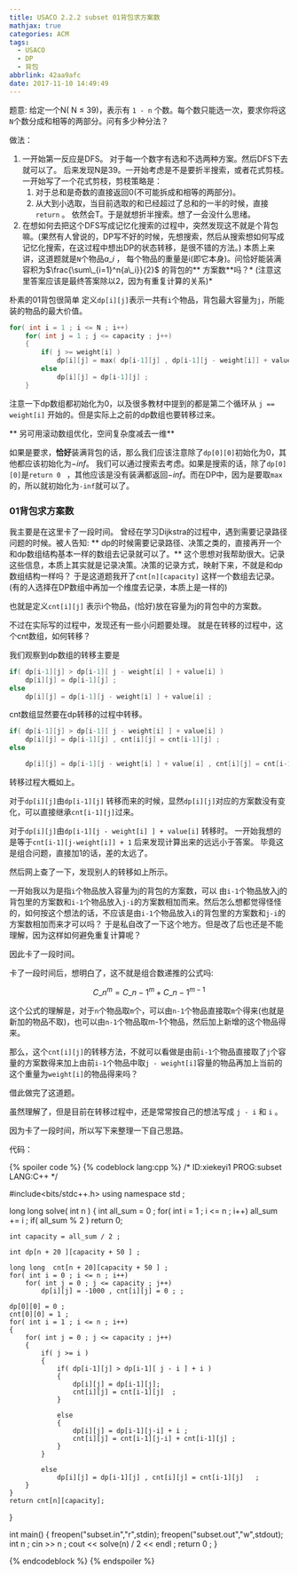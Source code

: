 ```yaml
---
title: USACO 2.2.2 subset 01背包求方案数
mathjax: true
categories: ACM
tags:
  - USACO
  - DP
  - 背包
abbrlink: 42aa9afc
date: 2017-11-10 14:49:49
---
```




题意: 给定一个N( N $\leq$ 39)，表示有 `1 - n` 个数。每个数只能选一次，要求你将这`N`个数分成和相等的两部分。问有多少种分法？

<!--more-->

做法：

1. 一开始第一反应是DFS。 对于每一个数字有选和不选两种方案。然后DFS下去就可以了。 后来发现N是39。一开始考虑是不是要折半搜索，或者花式剪枝。
一开始写了一个花式剪枝，剪枝策略是：
	1. 对于总和是奇数的直接返回0(不可能拆成和相等的两部分)。 
	2. 从大到小选取，当目前选取的和已经超过了总和的一半的时候，直接`return` 。 依然会T。于是就想折半搜索。想了一会没什么思绪。
2. 在想如何去把这个DFS写成记忆化搜索的过程中，突然发现这不就是个背包嘛。(果然有人曾说的，DP写不好的时候，先想搜索，然后从搜索想如何写成记忆化搜索，在这过程中想出DP的状态转移，是很不错的方法。)
本质上来讲，这道题就是`N`个物品$a\_{i}$ ， 每个物品的重量是i(即它本身)。问恰好能装满容积为$\frac{\sum\_{i=1}^n{a\_i}}{2}$ 的背包的** 方案数**吗？* (注意这里答案应该是最终答案除以2，因为有重复计算的关系)*


朴素的01背包很简单
定义`dp[i][j]`表示一共有`i`个物品，背包最大容量为`j`，所能装的物品的最大价值。
```c++
for( int i = 1 ; i <= N ; i++)
	for( int j = 1 ; j <= capacity ; j++)
	{
		if( j >= weight[i] ) 
			dp[i][j] = max( dp[i-1][j] , dp[i-1][j - weight[i]] + value[i] ) ;
		else
			dp[i][j] = dp[i-1][j] ;
	}
```

注意一下dp数组都初始化为0，以及很多教材中提到的都是第二个循环从 ` j == weight[i] ` 开始的。但是实际上之前的dp数组也要转移过来。

** 另可用滚动数组优化，空间复杂度减去一维**

如果是要求，**恰好**装满背包的话，那么我们应该注意除了`dp[0][0]`初始化为0，其他都应该初始化为$-inf$。
我们可以通过搜索去考虑。如果是搜索的话，除了`dp[0][0]`是`return 0 ` ，其他应该是没有装满都返回$-inf$。而在DP中，因为是要取`max`的，所以就初始化为`-inf`就可以了。

### 01背包求方案数

我主要是在这里卡了一段时间。
曾经在学习Dijkstra的过程中，遇到需要记录路径问题的时候。被人告知: ** dp的时候需要记录路径、决策之类的，直接再开一个和dp数组结构基本一样的数组去记录就可以了。** 
这个思想对我帮助很大。记录这些信息，本质上其实就是记录决策。决策的记录方式，映射下来，不就是和dp数组结构一样吗？
于是这道题我开了`cnt[n][capacity]` 这样一个数组去记录。(有的人选择在DP数组中再加一个维度去记录，本质上是一样的)

也就是定义`cnt[i][j]` 表示i个物品，(恰好)放在容量为j的背包中的方案数。

不过在实际写的过程中，发现还有一些小问题要处理。 就是在转移的过程中，这个cnt数组，如何转移？

我们观察到dp数组的转移主要是
```c++
if( dp[i-1][j] > dp[i-1][ j - weight[i] ] + value[i] )
	dp[i][j] = dp[i-1][j] ;
else
	dp[i][j] = dp[i-1][j - weight[i] ] + value[i] ;
```

cnt数组显然要在dp转移的过程中转移。

```c++
if( dp[i-1][j] > dp[i-1][ j - weight[i] ] + value[i] )
	dp[i][j] = dp[i-1][j] , cnt[i][j] = cnt[i-1][j] ;
else

	dp[i][j] = dp[i-1][j - weight[i] ] + value[i] , cnt[i][j] = cnt[i-1][j - weight[i]  ] + cnt[i-1][j];
```

转移过程大概如上。

对于`dp[i][j]`由`dp[i-1][j]` 转移而来的时候，显然`dp[i][j]`对应的方案数没有变化，可以直接继承`cnt[i-1][j]`过来。

对于`dp[i][j]`由`dp[i-1][j - weight[i] ] + value[i]` 转移时。
一开始我想的是等于`cnt[i-1][j-weight[i]] + 1` 后来发现计算出来的远远小于答案。
毕竟这是组合问题，直接加1的话，差的太远了。

然后网上查了一下，发现别人的转移如上所示。

一开始我以为是指`i`个物品放入容量为j的背包的方案数，可以 由`i-1`个物品放入j的背包里的方案数和`i-1`个物品放入`j-i`的方案数相加而来。然后怎么想都觉得怪怪的，如何按这个想法的话，不应该是由`i-1`个物品放入`i`的背包里的方案数和`j-i`的方案数相加而来才可以吗？ 于是私自改了一下这个地方。但是改了后也还是不能理解，因为这样如何避免重复计算呢？

因此卡了一段时间。

卡了一段时间后，想明白了，这不就是组合数递推的公式吗:

$$ C\_n^m = C\_{n-1}^m + C\_{n-1}^{m-1} $$ 

这个公式的理解是，对于`n`个物品取`m`个，可以由`n-1`个物品直接取`m`个得来(也就是新加的物品不取)，也可以由`n-1`个物品取m-1个物品，然后加上新增的这个物品得来。

那么，这个`cnt[i][j]`的转移方法，不就可以看做是由前`i-1`个物品直接取了`j`个容量的方案数得来加上由前`i-1`个物品中取`j - weight[i]`容量的物品再加上当前的这个重量为`weight[i]`的物品得来吗？


借此做完了这道题。

虽然理解了，但是目前在转移过程中，还是常常按自己的想法写成 `j - i` 和 `i` 。


因为卡了一段时间，所以写下来整理一下自己思路。

代码：

{% spoiler code %}
{% codeblock lang:cpp %} 
/*
ID:xiekeyi1
PROG:subset
LANG:C++
 */

#include<bits/stdc++.h>
using namespace std ;

long long  solve( int n ) 
{
	int all_sum = 0 ;
	for( int i = 1 ; i <= n ; i++)
		all_sum += i ;
	if( all_sum % 2 )
		return 0;

	int capacity = all_sum / 2 ;

	int dp[n + 20 ][capacity + 50 ] ;

	long long  cnt[n + 20][capacity + 50 ] ;
	for( int i = 0 ; i <= n ; i++)
		for( int j = 0 ; j <= capacity ; j++)
			dp[i][j] = -1000 , cnt[i][j] = 0 ; ;

	dp[0][0] = 0 ; 
	cnt[0][0] = 1 ;
	for( int i = 1 ; i <= n ; i++)
	{
		for( int j = 0 ; j <= capacity ; j++)
		{
			if( j >= i )
			{
				if( dp[i-1][j] > dp[i-1][ j - i ] + i )
				{
					dp[i][j] = dp[i-1][j];
					cnt[i][j] = cnt[i-1][j]  ;
				}
				
				else
				{
					dp[i][j] = dp[i-1][j-i] + i ;
					cnt[i][j] = cnt[i-1][j-i] + cnt[i-1][j] ; 
				}
			}

			else
				dp[i][j] = dp[i-1][j] , cnt[i][j] = cnt[i-1][j]   ;
		}
	}
	return cnt[n][capacity];
}



int main()
{
	freopen("subset.in","r",stdin);
	freopen("subset.out","w",stdout);
	int n ;
	cin >> n ;
	cout << solve(n) / 2  << endl ;
	return 0 ;
}


{% endcodeblock %} 
{% endspoiler %}
